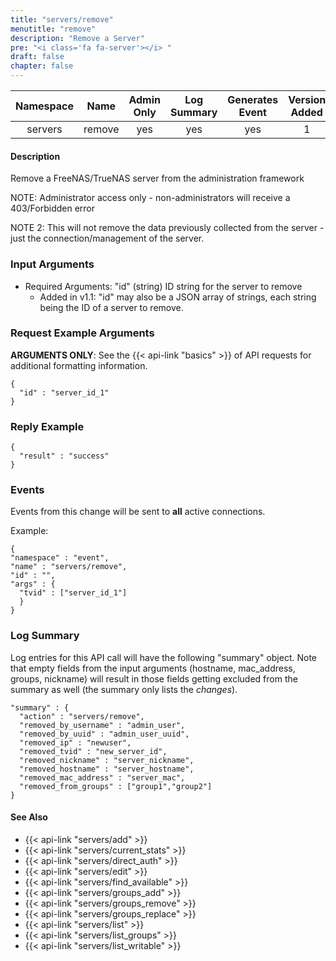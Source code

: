 ```yaml
---
title: "servers/remove"
menutitle: "remove"
description: "Remove a Server"
pre: "<i class='fa fa-server'></i> "
draft: false
chapter: false
---
```


| Namespace | Name | Admin Only | Log Summary | Generates Event | Version Added
|:----------------:|:--------:|:--------:|:--------:|:--------:|:---:|
| servers | remove | yes | yes | yes | 1 |

#### Description
Remove a FreeNAS/TrueNAS server from the administration framework

NOTE: Administrator access only - non-administrators will receive a 403/Forbidden error

NOTE 2: This will not remove the data previously collected from the server - just the connection/management of the server.

### Input Arguments
* Required Arguments: "id" (string) ID string for the server to remove
   * Added in v1.1: "id" may also be a JSON array of strings, each string being the ID of a server to remove.


### Request Example Arguments
**ARGUMENTS ONLY**: See the {{< api-link "basics" >}} of API requests for additional formatting information.

```
{
  "id" : "server_id_1"
}
```

### Reply Example
```
{
  "result" : "success"
}
```

### Events
Events from this change will be sent to **all** active connections. 

Example:
```
{
"namespace" : "event",
"name" : "servers/remove",
"id" : "",
"args" : {
  "tvid" : ["server_id_1"]
  }
}
```

### Log Summary
Log entries for this API call will have the following "summary" object. Note that empty fields from the input arguments (hostname, mac_address, groups, nickname) will result in those fields getting excluded from the summary as well (the summary only lists the *changes*).

```
"summary" : {
  "action" : "servers/remove",
  "removed_by_username" : "admin_user",
  "removed_by_uuid" : "admin_user_uuid",
  "removed_ip" : "newuser",
  "removed_tvid" : "new_server_id",
  "removed_nickname" : "server_nickname",
  "removed_hostname" : "server_hostname",
  "removed_mac_address" : "server_mac",
  "removed_from_groups" : ["group1","group2"]
}
```

#### See Also
* {{< api-link "servers/add" >}}
* {{< api-link "servers/current_stats" >}}
* {{< api-link "servers/direct_auth" >}}
* {{< api-link "servers/edit" >}}
* {{< api-link "servers/find_available" >}}
* {{< api-link "servers/groups_add" >}}
* {{< api-link "servers/groups_remove" >}}
* {{< api-link "servers/groups_replace" >}}
* {{< api-link "servers/list" >}}
* {{< api-link "servers/list_groups" >}}
* {{< api-link "servers/list_writable" >}}
